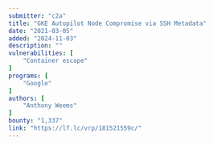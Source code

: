```yaml
---
submitter: "c2a"
title: "GKE Autopilot Node Compromise via SSH Metadata"
date: "2021-03-05"
added: "2024-11-03"
description: ""
vulnerabilities: [
    "Container escape"
]
programs: [
    "Google"
]
authors: [
    "Anthony Weems"
]
bounty: "1,337"
link: "https://lf.lc/vrp/181521559c/"
---
```




